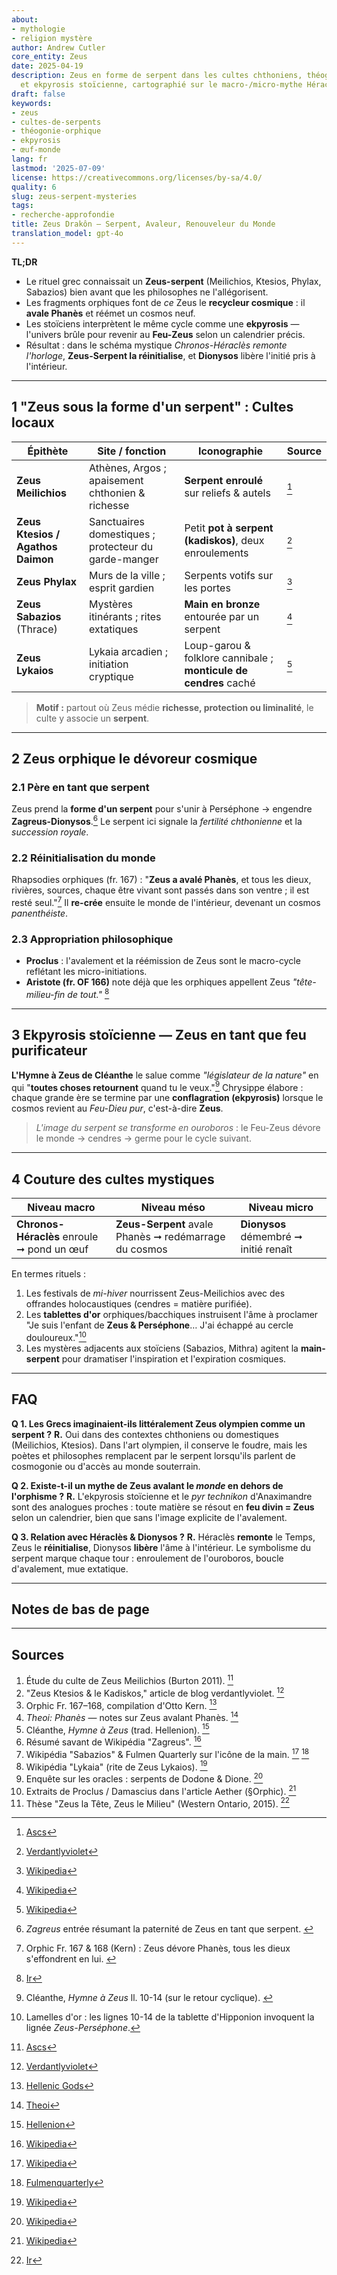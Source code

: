 ```yaml
---
about:
- mythologie
- religion mystère
author: Andrew Cutler
core_entity: Zeus
date: 2025-04-19
description: Zeus en forme de serpent dans les cultes chthoniens, théogonie orphique
  et ekpyrosis stoïcienne, cartographié sur le macro-/micro-mythe Héraclès–Dionysos.
draft: false
keywords:
- zeus
- cultes-de-serpents
- théogonie-orphique
- ekpyrosis
- œuf-monde
lang: fr
lastmod: '2025-07-09'
license: https://creativecommons.org/licenses/by-sa/4.0/
quality: 6
slug: zeus-serpent-mysteries
tags:
- recherche-approfondie
title: Zeus Drakôn — Serpent, Avaleur, Renouveleur du Monde
translation_model: gpt-4o
---
```


**TL;DR**

- Le rituel grec connaissait un **Zeus-serpent** (Meilichios, Ktesios, Phylax, Sabazios) bien avant que les philosophes ne l'allégorisent.
- Les fragments orphiques font de *ce* Zeus le **recycleur cosmique** : il **avale Phanès** et réémet un cosmos neuf.
- Les stoïciens interprètent le même cycle comme une **ekpyrosis** — l'univers brûle pour revenir au **Feu-Zeus** selon un calendrier précis.
- Résultat : dans le schéma mystique *Chronos-Héraclès remonte l'horloge*, **Zeus-Serpent la réinitialise**, et **Dionysos** libère l'initié pris à l'intérieur.

---

## 1 "Zeus sous la forme d'un serpent" : Cultes locaux

| Épithète | Site / fonction | Iconographie | Source |
|----------|-----------------|--------------|--------|
| **Zeus Meilichios** | Athènes, Argos ; apaisement chthonien & richesse | **Serpent enroulé** sur reliefs & autels | [^oai1] |
| **Zeus Ktesios / Agathos Daimon** | Sanctuaires domestiques ; protecteur du garde-manger | Petit **pot à serpent (kadiskos)**, deux enroulements | [^oai2] |
| **Zeus Phylax** | Murs de la ville ; esprit gardien | Serpents votifs sur les portes | [^oai3] |
| **Zeus Sabazios** (Thrace) | Mystères itinérants ; rites extatiques | **Main en bronze** entourée par un serpent | [^oai4] |
| **Zeus Lykaios** | Lykaia arcadien ; initiation cryptique | Loup-garou & folklore cannibale ; **monticule de cendres** caché | [^oai5] |

> **Motif :** partout où Zeus médie **richesse, protection ou liminalité**, le culte y associe un **serpent**.

---

## 2 Zeus orphique le dévoreur cosmique

### 2.1 Père en tant que serpent
Zeus prend la **forme d'un serpent** pour s'unir à Perséphone → engendre **Zagreus-Dionysos**.[^zagreus] Le serpent ici signale la *fertilité chthonienne* et la *succession royale*.

### 2.2 Réinitialisation du monde
Rhapsodies orphiques (fr. 167) : "**Zeus a avalé Phanès**, et tous les dieux, rivières, sources, chaque être vivant sont passés dans son ventre ; il est resté seul."[^phanes-swallow]
Il **re-crée** ensuite le monde de l'intérieur, devenant un cosmos *panenthéiste*.

### 2.3 Appropriation philosophique
- **Proclus** : l'avalement et la réémission de Zeus sont le macro-cycle reflétant les micro-initiations.
- **Aristote (fr. OF 166)** note déjà que les orphiques appellent Zeus *"tête-milieu-fin de tout."* [^oai6]

---

## 3 Ekpyrosis stoïcienne — Zeus en tant que feu purificateur

**L'Hymne à Zeus de Cléanthe** le salue comme *"législateur de la nature"* en qui "**toutes choses retournent** quand tu le veux."[^cleanthes] Chrysippe élabore : chaque grande ère se termine par une **conflagration (ekpyrosis)** lorsque le cosmos revient au *Feu-Dieu pur*, c'est-à-dire **Zeus**.

> *L'image du serpent se transforme en ouroboros* : le Feu-Zeus dévore le monde → cendres → germe pour le cycle suivant.

---

## 4 Couture des cultes mystiques

| Niveau macro | Niveau méso | Niveau micro |
|--------------|-------------|--------------|
| **Chronos-Héraclès** enroule ➞ pond un œuf | **Zeus-Serpent** avale Phanès ➞ redémarrage du cosmos | **Dionysos** démembré ➞ initié renaît |

En termes rituels :
1. Les festivals de *mi-hiver* nourrissent Zeus-Meilichios avec des offrandes holocaustiques (cendres = matière purifiée).
2. Les **tablettes d'or** orphiques/bacchiques instruisent l'âme à proclamer "Je suis l'enfant de **Zeus & Perséphone**… J'ai échappé au cercle douloureux."[^tablets]
3. Les mystères adjacents aux stoïciens (Sabazios, Mithra) agitent la **main-serpent** pour dramatiser l'inspiration et l'expiration cosmiques.

---

## FAQ <!-- conserve le support du schéma FAQPage -->

**Q 1. Les Grecs imaginaient-ils littéralement Zeus olympien comme un serpent ?**
**R.** Oui dans des contextes chthoniens ou domestiques (Meilichios, Ktesios). Dans l'art olympien, il conserve le foudre, mais les poètes et philosophes remplacent par le serpent lorsqu'ils parlent de cosmogonie ou d'accès au monde souterrain.

**Q 2. Existe-t-il un mythe de Zeus avalant le *monde* en dehors de l'orphisme ?**
**R.** L'ekpyrosis stoïcienne et le *pyr technikon* d'Anaximandre sont des analogues proches : toute matière se résout en **feu divin = Zeus** selon un calendrier, bien que sans l'image explicite de l'avalement.

**Q 3. Relation avec Héraclès & Dionysos ?**
**R.** Héraclès **remonte** le Temps, Zeus le **réinitialise**, Dionysos **libère** l'âme à l'intérieur. Le symbolisme du serpent marque chaque tour : enroulement de l'ouroboros, boucle d'avalement, mue extatique.

---

## Notes de bas de page

[^oai1]: [Ascs](https://www.ascs.org.au/news/ascs31/Burton.pdf)
[^oai2]: [Verdantlyviolet](https://verdantlyviolet.tumblr.com/post/643083523253829632/zeus-ktesios-and-the-kadiskos-zeus-ktesios-of-the)
[^oai3]: [Wikipedia](https://en.wikipedia.org/wiki/Oracle)
[^oai4]: [Wikipedia](https://en.wikipedia.org/wiki/Sabazios)
[^oai5]: [Wikipedia](https://en.wikipedia.org/wiki/Lykaia)
[^oai6]: [Ir](https://ir.lib.uwo.ca/context/etd/article/4619/viewcontent/Zeus_the_Head_Zeus_the_Middle___Studies_in_the_Orphic_Theogonies.pdf)
[^oai7]: [Wikipedia](https://en.wikipedia.org/wiki/Zagreus)
[^oai8]: [Hellenic Gods](https://www.hellenicgods.org/the-orphic-fragments-of-otto-kern)
[^oai9]: [Hellenion](https://www.hellenion.org/zeus/cleanthes-hymn-to-zeus/)
[^oai10]: [Theoi](https://www.theoi.com/Protogenos/Phanes.html)
[^oai11]: [Fulmenquarterly](https://www.fulmenquarterly.com/the-hand-of-sabazios)
[^oai12]: [Wikipedia](https://en.wikipedia.org/wiki/Aether_%28mythology%29)
[^zagreus]: *Zagreus* entrée résumant la paternité de Zeus en tant que serpent. [^oai7]
[^phanes-swallow]: Orphic Fr. 167 & 168 (Kern) : Zeus dévore Phanès, tous les dieux s'effondrent en lui. [^oai8]
[^cleanthes]: Cléanthe, *Hymne à Zeus* ll. 10-14 (sur le retour cyclique). [^oai9]
[^tablets]: Lamelles d'or : les lignes 10-14 de la tablette d'Hipponion invoquent la lignée *Zeus-Perséphone*.

---

## Sources

1. Étude du culte de Zeus Meilichios (Burton 2011). [^oai1]
2. "Zeus Ktesios & le Kadiskos," article de blog verdantlyviolet. [^oai2]
3. Orphic Fr. 167–168, compilation d'Otto Kern. [^oai8]
4. *Theoi: Phanès* — notes sur Zeus avalant Phanès. [^oai10]
5. Cléanthe, *Hymne à Zeus* (trad. Hellenion). [^oai9]
6. Résumé savant de Wikipédia "Zagreus". [^oai7]
7. Wikipédia "Sabazios" & Fulmen Quarterly sur l'icône de la main. [^oai4] [^oai11]
8. Wikipédia "Lykaia" (rite de Zeus Lykaios). [^oai5]
9. Enquête sur les oracles : serpents de Dodone & Dione. [^oai3]
10. Extraits de Proclus / Damascius dans l'article Aether (§Orphic). [^oai12]
11. Thèse "Zeus la Tête, Zeus le Milieu" (Western Ontario, 2015). [^oai6]